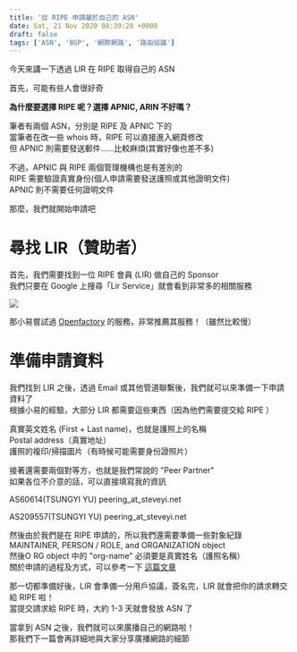 ```yaml
---
title: '從 RIPE 申請屬於自己的 ASN'
date: Sat, 21 Nov 2020 08:39:28 +0000
draft: false
tags: ['ASN', 'BGP', '網際網路', '路由協議']
---
```


今天來講一下透過 LIR 在 RIPE 取得自己的 ASN

首先，可能有些人會很好奇

**為什麼要選擇 RIPE 呢？選擇 APNIC, ARIN 不好嗎？**

筆者有兩個 ASN，分別是 RIPE 及 APNIC 下的  
當筆者在改一些 whois 時，RIPE 可以直接進入網頁修改  
但 APNIC 則需要發送郵件......比較麻煩(其實好像也差不多)

不過，APNIC 與 RIPE 兩個管理機構也是有差別的  
RIPE 需要驗證真實身份(個人申請需要發送護照或其他證明文件)  
APNIC 則不需要任何證明文件

那麼，我們就開始申請吧

**尋找 LIR（贊助者）**
==============

首先，我們需要找到一位 RIPE 會員 (LIR) 做自己的 Sponsor  
我們只要在 Google 上搜尋「Lir Service」就會看到非常多的相關服務

![](https://static.yiy.tw/media/blog/2020111814292492.png)

那小易嘗試過 [Openfactory](https://freetransit.ch/) 的服務，非常推薦其服務！（雖然比較慢）

**準備申請資料**
==========

我們找到 LIR 之後，透過 Email 或其他管道聯繫後，我們就可以來準備一下申請資料了  
根據小易的經驗，大部分 LIR 都需要這些東西（因為他們需要提交給 RIPE ）

真實英文姓名 (First + Last name)，也就是護照上的名稱  
Postal address（真實地址）  
護照的複印/掃描圖片（有時候可能需要身份證照片）

接著還需要兩個對等方，也就是我們常說的 "Peer Partner"  
如果各位不介意的話，可以直接填寫我的資訊

AS60614(TSUNGYI YU)
peering_at_steveyi.net

AS209557(TSUNGYI YU)
peering_at_steveyi.net

然後由於我們是在 RIPE 申請的，所以我們還需要準備一些對象紀錄  
MAINTAINER, PERSON / ROLE, and ORGANIZATION object  
然後O RG object 中的 "org-name" 必須要是真實姓名（護照名稱）  
關於申請的過程及方式，可以參考一下 [這篇文章](https://blog.steveyi.net/create-object-in-ripe-database/)

那一切都準備好後，LIR 會準備一分用戶協議，簽名完，LIR 就會把你的請求轉交給 RIPE 啦！  
當提交請求給 RIPE 時，大約 1-3 天就會發放 ASN 了

當拿到 ASN 之後，我們就可以來廣播自己的網路啦！  
那我們下一篇會再詳細地與大家分享廣播網路的細節
